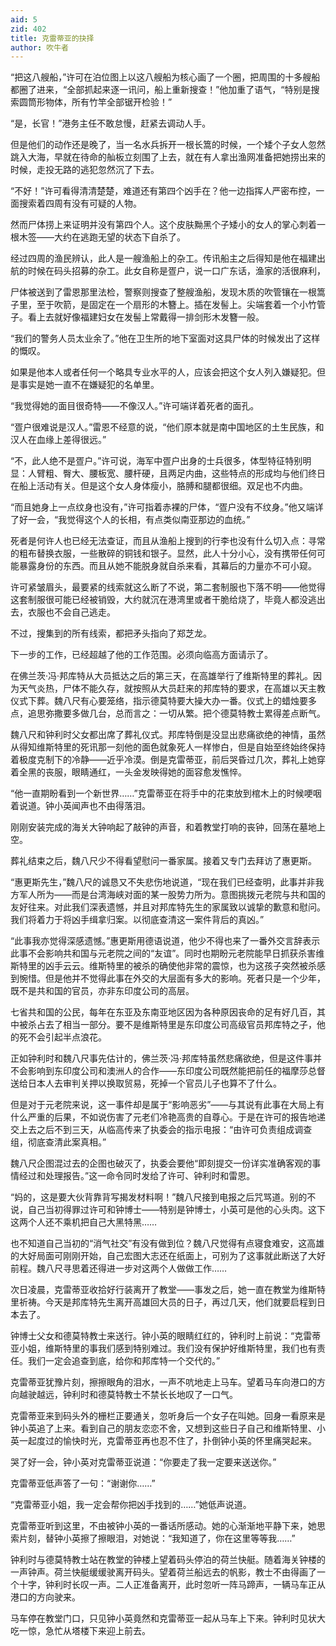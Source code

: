 ```yaml
---
aid: 5
zid: 402
title: 克雷蒂亚的抉择
author: 吹牛者
---
```


“把这八艘船，”许可在泊位图上以这八艘船为核心画了一个圈，把周围的十多艘船都圈了进来，“全部抓起来逐一讯问，船上重新搜查！”他加重了语气，“特别是搜索圆筒形物体，所有竹竿全部锯开检验！”

“是，长官！”港务主任不敢怠慢，赶紧去调动人手。

但是他们的动作还是晚了，当一名水兵拆开一根长篙的时候，一个矮个子女人忽然跳入大海，早就在待命的舢板立刻围了上去，就在有人拿出渔网准备把她捞出来的时候，走投无路的逃犯忽然沉了下去。

“不好！”许可看得清清楚楚，难道还有第四个凶手在？他一边指挥人严密布控，一面搜索着四周有没有可疑的人物。

然而尸体捞上来证明并没有第四个人。这个皮肤黝黑个子矮小的女人的掌心刺着一根木签——大约在逃跑无望的状态下自杀了。

经过四周的渔民辨认，此人是一艘渔船上的杂工。传讯船主之后得知是他在福建出航的时候在码头招募的杂工。此女自称是疍户，说一口广东话，渔家的活很麻利，

尸体被送到了雷恩那里法检，警察则搜查了整艘渔船，发现木质的吹管镶在一根篙子里，至于吹箭，是固定在一个扇形的木簪上。插在发髻上。尖端套着一个小竹管子。看上去就好像福建妇女在发髻上常戴得一排剑形木发簪一般。

“我们的警务人员太业余了。”他在卫生所的地下室面对这具尸体的时候发出了这样的慨叹。

如果是他本人或者任何一个略具专业水平的人，应该会把这个女人列入嫌疑犯。但是事实是她一直不在嫌疑犯的名单里。

“我觉得她的面目很奇特——不像汉人。”许可端详着死者的面孔。

“疍户很难说是汉人。”雷恩不经意的说，“他们原本就是南中国地区的土生民族，和汉人在血缘上差得很远。”

“不，此人绝不是疍户。”许可说，海军中疍户出身的士兵很多，体型特征特别明显：人臂粗、臀大、腰板宽、腰杆硬，且两足内曲，这些特点的形成均与他们终日在船上活动有关。但是这个女人身体瘦小，胳膊和腿都很细。双足也不内曲。

“而且她身上一点纹身也没有，”许可指着赤裸的尸体，“疍户没有不纹身。”他又端详了好一会，“我觉得这个人的长相，有点类似南亚那边的血统。”

死者是何许人也已经无法查证，而且从渔船上搜到的行李也没有什么切入点：寻常的粗布替换衣服，一些散碎的铜钱和银子。显然，此人十分小心，没有携带任何可能暴露身份的东西。而且从她不能脱身就自杀来看，其幕后的力量亦不可小窥。

许可紧皱眉头，最要紧的线索就这么断了不说，第二套制服也下落不明——他觉得这套制服很可能已经被销毁，大约就沉在港湾里或者干脆给烧了，毕竟人都没逃出去，衣服也不会自己逃走。

不过，搜集到的所有线索，都把矛头指向了郑芝龙。

下一步的工作，已经超越了他的工作范围。必须向临高方面请示了。

在佛兰茨·冯·邦库特从大员抵达之后的第三天，在高雄举行了维斯特里的葬礼。因为天气炎热，尸体不能久存，就按照从大员赶来的邦库特的要求，在高雄以天主教仪式下葬。魏八尺有心要笼络，指示德莫特要大操大办一番。仪式上的蜡烛要多点，追思弥撒要多做几台，总而言之：一切从繁。把个德莫特教士累得差点断气。

魏八尺和钟利时父女都出席了葬礼仪式。邦库特倒是没显出悲痛欲绝的神情，虽然从得知维斯特里的死讯那一刻他的面色就象死人一样惨白，但是自始至终始终保持着极度克制下的冷静——近乎冷漠。倒是克雷蒂亚，前后哭昏过几次，葬礼上她穿着全黑的丧服，眼睛通红，一头金发映得她的面容愈发憔悴。

“他一直期盼看到一个新世界……”克雷蒂亚在将手中的花束放到棺木上的时候哽咽着说道。钟小英闻声也不由得落泪。

刚刚安装完成的海关大钟响起了敲钟的声音，和着教堂打响的丧钟，回荡在墓地上空。

葬礼结束之后，魏八尺少不得看望慰问一番家属。接着又专门去拜访了惠更斯。

“惠更斯先生，”魏八尺的诚恳又不失悲伤地说道，“现在我们已经查明，此事并非我方军人所为——而是台湾海峡对面的某一股势力所为。意图挑拨元老院与共和国的友好往来。对此我们深表遗憾，并且对邦库特先生的家属致以诚挚的歉意和慰问。我们将着力于将凶手缉拿归案。以彻底查清这一案件背后的真凶。”

“此事我亦觉得深感遗憾。”惠更斯用德语说道，他少不得也来了一番外交言辞表示此事不会影响共和国与元老院之间的“友谊”。同时也期盼元老院能早日抓获杀害维斯特里的凶手云云。维斯特里的被杀的确使他非常的震惊，也为这孩子突然被杀感到惋惜。但是他并不觉得此事在外交的大层面有多大的影响。死者只是一个少年，既不是共和国的官员，亦非东印度公司的高层。

七省共和国的公民，每年在东亚及东南亚地区因为各种原因丧命的足有好几百，其中被杀占去了相当一部分。要不是维斯特里是东印度公司高级官员邦库特之子，他的死不会引起半点浪花。

正如钟利时和魏八尺事先估计的，佛兰茨·冯·邦库特虽然悲痛欲绝，但是这件事并不会影响到东印度公司和澳洲人的合作——东印度公司既然能把前任的福摩莎总督送给日本人去审判关押以换取贸易，死掉一个官员儿子也算不了什么。

但是对于元老院来说，这一事件却是属于“影响恶劣”——与其说有此事在大局上有什么严重的后果，不如说伤害了元老们冷艳高贵的自尊心。于是在许可的报告地递交上去之后不到三天，从临高传来了执委会的指示电报：“由许可负责组成调查组，彻底查清此案真相。”

魏八尺企图混过去的企图也破灭了，执委会要他“即刻提交一份详实准确客观的事情经过和处理报告。”这一命令同时发给了许可、钟利时和雷恩。

“妈的，这是要大伙背靠背写揭发材料啊！”魏八尺接到电报之后咒骂道。别的不说，自己当初得罪过许可和钟博士——特别是钟博士，小英可是他的心头肉。这下这两个人还不乘机把自己大黑特黑……

也不知道自己当初的“消气社交”有没有做到位？魏八尺觉得有点寝食难安，这高雄的大好局面可刚刚开始，自己宏图大志还在纸面上，可别为了这事就此断送了大好前程。魏八尺寻思着还得进一步对这两个人做做工作……

次日凌晨，克雷蒂亚收拾好行装离开了教堂——事发之后，她一直在教堂为维斯特里祈祷。今天是邦库特先生离开高雄回大员的日子，再过几天，他们就要启程到日本去了。

钟博士父女和德莫特教士来送行。钟小英的眼睛红红的，钟利时上前说：“克雷蒂亚小姐，维斯特里的事我们感到特别难过。我们没有保护好维斯特里，我们也有责任。我们一定会追查到底，给你和邦库特一个交代的。”

克雷蒂亚犹豫片刻，擦擦眼角的泪水，一声不吭地走上马车。望着马车向港口的方向越驶越远，钟利时和德莫特教士不禁长长地叹了一口气。

克雷蒂亚来到码头外的栅栏正要通关，忽听身后一个女子在叫她。回身一看原来是钟小英追了上来。看到自己的朋友恋恋不舍，又想到这些日子自己和维斯特里、小英一起度过的愉快时光，克雷蒂亚再也忍不住了，扑倒钟小英的怀里痛哭起来。

哭了好一会，钟小英对克雷蒂亚说道：“你要走了我一定要来送送你。”

克雷蒂亚低声答了一句：“谢谢你……”

“克雷蒂亚小姐，我一定会帮你把凶手找到的……”她低声说道。

克雷蒂亚听到这里，不由被钟小英的一番话所感动。她的心渐渐地平静下来，她思索片刻，替钟小英擦了擦眼泪，对她说：“我知道了，你在这里等等我……”

钟利时与德莫特教士站在教堂的钟楼上望着码头停泊的荷兰快艇。随着海关钟楼的一声钟声。荷兰快艇缓缓驶离开码头。望着荷兰船远去的帆影，教士不由得画了一个十字，钟利时长叹一声。二人正准备离开，此时忽听一阵马蹄声，一辆马车正从港口的方向驶来。

马车停在教堂门口，只见钟小英竟然和克雷蒂亚一起从马车上下来。钟利时见状大吃一惊，急忙从塔楼下来迎上前去。
